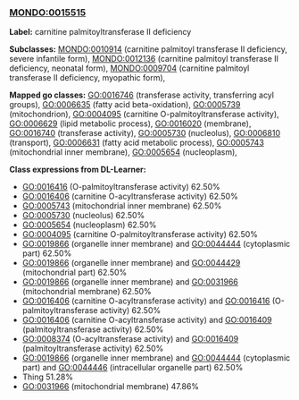 
### [MONDO:0015515](http://purl.obolibrary.org/obo/MONDO_0015515)
**Label:** carnitine palmitoyltransferase II deficiency

**Subclasses:** [MONDO:0010914](http://purl.obolibrary.org/obo/MONDO_0010914) (carnitine palmitoyl transferase II deficiency, severe infantile form), [MONDO:0012136](http://purl.obolibrary.org/obo/MONDO_0012136) (carnitine palmitoyl transferase II deficiency, neonatal form), [MONDO:0009704](http://purl.obolibrary.org/obo/MONDO_0009704) (carnitine palmitoyl transferase II deficiency, myopathic form), 

**Mapped go classes:** [GO:0016746](http://purl.obolibrary.org/obo/GO_0016746) (transferase activity, transferring acyl groups), [GO:0006635](http://purl.obolibrary.org/obo/GO_0006635) (fatty acid beta-oxidation), [GO:0005739](http://purl.obolibrary.org/obo/GO_0005739) (mitochondrion), [GO:0004095](http://purl.obolibrary.org/obo/GO_0004095) (carnitine O-palmitoyltransferase activity), [GO:0006629](http://purl.obolibrary.org/obo/GO_0006629) (lipid metabolic process), [GO:0016020](http://purl.obolibrary.org/obo/GO_0016020) (membrane), [GO:0016740](http://purl.obolibrary.org/obo/GO_0016740) (transferase activity), [GO:0005730](http://purl.obolibrary.org/obo/GO_0005730) (nucleolus), [GO:0006810](http://purl.obolibrary.org/obo/GO_0006810) (transport), [GO:0006631](http://purl.obolibrary.org/obo/GO_0006631) (fatty acid metabolic process), [GO:0005743](http://purl.obolibrary.org/obo/GO_0005743) (mitochondrial inner membrane), [GO:0005654](http://purl.obolibrary.org/obo/GO_0005654) (nucleoplasm), 

**Class expressions from DL-Learner:**

- [GO:0016416](http://purl.obolibrary.org/obo/GO_0016416) (O-palmitoyltransferase activity) 62.50%
- [GO:0016406](http://purl.obolibrary.org/obo/GO_0016406) (carnitine O-acyltransferase activity) 62.50%
- [GO:0005743](http://purl.obolibrary.org/obo/GO_0005743) (mitochondrial inner membrane) 62.50%
- [GO:0005730](http://purl.obolibrary.org/obo/GO_0005730) (nucleolus) 62.50%
- [GO:0005654](http://purl.obolibrary.org/obo/GO_0005654) (nucleoplasm) 62.50%
- [GO:0004095](http://purl.obolibrary.org/obo/GO_0004095) (carnitine O-palmitoyltransferase activity) 62.50%
- [GO:0019866](http://purl.obolibrary.org/obo/GO_0019866) (organelle inner membrane) and [GO:0044444](http://purl.obolibrary.org/obo/GO_0044444) (cytoplasmic part) 62.50%
- [GO:0019866](http://purl.obolibrary.org/obo/GO_0019866) (organelle inner membrane) and [GO:0044429](http://purl.obolibrary.org/obo/GO_0044429) (mitochondrial part) 62.50%
- [GO:0019866](http://purl.obolibrary.org/obo/GO_0019866) (organelle inner membrane) and [GO:0031966](http://purl.obolibrary.org/obo/GO_0031966) (mitochondrial membrane) 62.50%
- [GO:0016406](http://purl.obolibrary.org/obo/GO_0016406) (carnitine O-acyltransferase activity) and [GO:0016416](http://purl.obolibrary.org/obo/GO_0016416) (O-palmitoyltransferase activity) 62.50%
- [GO:0016406](http://purl.obolibrary.org/obo/GO_0016406) (carnitine O-acyltransferase activity) and [GO:0016409](http://purl.obolibrary.org/obo/GO_0016409) (palmitoyltransferase activity) 62.50%
- [GO:0008374](http://purl.obolibrary.org/obo/GO_0008374) (O-acyltransferase activity) and [GO:0016409](http://purl.obolibrary.org/obo/GO_0016409) (palmitoyltransferase activity) 62.50%
- [GO:0019866](http://purl.obolibrary.org/obo/GO_0019866) (organelle inner membrane) and [GO:0044444](http://purl.obolibrary.org/obo/GO_0044444) (cytoplasmic part) and [GO:0044446](http://purl.obolibrary.org/obo/GO_0044446) (intracellular organelle part) 62.50%
- Thing 51.28%
- [GO:0031966](http://purl.obolibrary.org/obo/GO_0031966) (mitochondrial membrane) 47.86%


